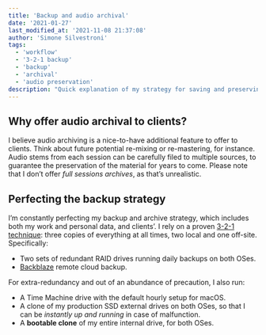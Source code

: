```yaml
---
title: 'Backup and audio archival'
date: '2021-01-27'
last_modified_at: '2021-11-08 21:37:08'
author: 'Simone Silvestroni'
tags:
  - 'workflow'
  - '3-2-1 backup'
  - 'backup'
  - 'archival'
  - 'audio preservation'
description: "Quick explanation of my strategy for saving and preserving sound material, both for personal use and for my clients."
---
```

## Why offer audio archival to clients?

I believe audio archiving is a nice-to-have additional feature to offer to clients. Think about future potential re-mixing or re-mastering, for instance. Audio stems from each session can be carefully filed to multiple sources, to guarantee the preservation of the material for years to come. Please note that I don’t offer _full sessions archives_, as that’s unrealistic.

## Perfecting the backup strategy

I’m constantly perfecting my backup and archive strategy, which includes both my work and personal data, and clients’. I rely on a proven [3-2-1 technique](https://www.backblaze.com/blog/the-3-2-1-backup-strategy/): three copies of everything at all times, two local and one off-site. Specifically:

- Two sets of redundant RAID drives running daily backups on both OSes.
- [Backblaze](https://www.backblaze.com/cloud-backup.html#af9rjz) remote cloud backup.

For extra-redundancy and out of an abundance of precaution, I also run:

- A Time Machine drive with the default hourly setup for macOS.
- A clone of my production SSD external drives on both OSes, so that I can be <em>instantly up and running</em> in case of malfunction.
- A <strong>bootable clone</strong> of my entire internal drive, for both OSes.